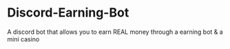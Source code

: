 # Discord-Earning-Bot
A discord bot that allows you to earn REAL money through a earning bot &amp; a mini casino
